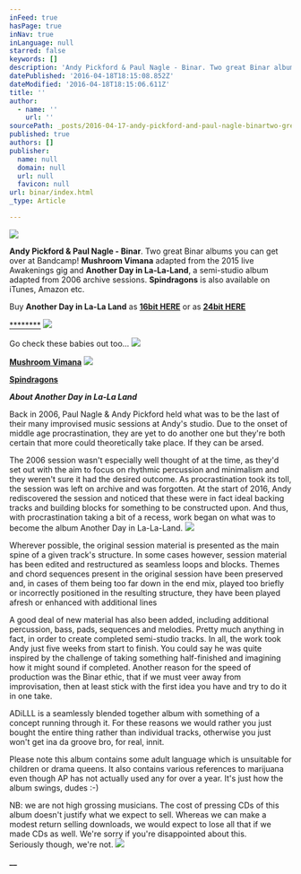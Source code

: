 ```yaml
---
inFeed: true
hasPage: true
inNav: true
inLanguage: null
starred: false
keywords: []
description: 'Andy Pickford & Paul Nagle - Binar. Two great Binar albums you can get over at Bandcamp! Mushroom Vimana adapted from the 2015 live Awakenings gig and Another Day in La-La-Land, a semi-studio album adapted from 2006 archive sessions. Spindragons is also available on iTunes, Amazon etc.'
datePublished: '2016-04-18T18:15:08.852Z'
dateModified: '2016-04-18T18:15:06.611Z'
title: ''
author:
  - name: ''
    url: ''
sourcePath: _posts/2016-04-17-andy-pickford-and-paul-nagle-binartwo-great-binar-albums-yo.md
published: true
authors: []
publisher:
  name: null
  domain: null
  url: null
  favicon: null
url: binar/index.html
_type: Article

---
```

![](https://the-grid-user-content.s3-us-west-2.amazonaws.com/422af8ca-717b-4407-a48d-29259acb0398.jpg)

**Andy Pickford & Paul Nagle - Binar**. Two great Binar albums you can get over at Bandcamp! **Mushroom Vimana** adapted from the 2015 live Awakenings gig and **Another Day in La-La-Land**, a semi-studio album adapted from 2006 archive sessions. **Spindragons** is also available on iTunes, Amazon etc.

Buy **Another Day in La-La Land** as **[16bit HERE][0]** or as **[24bit HERE][1]**

[****][0][****][1]
![](https://s3-us-west-2.amazonaws.com/the-grid-img/p/5e785ced14cbafe4a30c34dc144c276cdb0cea75.jpg)

Go check these babies out too...
![](https://s3-us-west-2.amazonaws.com/the-grid-img/p/f86e7838062a4f27078f2edd519d770af535c90a.jpg)

**[Mushroom Vimana][2]**
![](https://the-grid-user-content.s3-us-west-2.amazonaws.com/b42d77e4-99a5-4446-a379-0056c3f6eb3d.jpg)

**[Spindragons][3]**

**_About Another Day in La-La Land_**

Back in 2006, Paul Nagle & Andy Pickford held what was to be the last of their many improvised music sessions at Andy's studio. Due to the onset of middle age procrastination, they are yet to do another one but they're both certain that more could theoretically take place. If they can be arsed.

The 2006 session wasn't especially well thought of at the time, as they'd set out with the aim to focus on rhythmic percussion and minimalism and they weren't sure it had the desired outcome. As procrastination took its toll, the session was left on archive and was forgotten. At the start of 2016, Andy rediscovered the session and noticed that these were in fact ideal backing tracks and building blocks for something to be constructed upon. And thus, with procrastination taking a bit of a recess, work began on what was to become the album Another Day in La-La-Land.
![](https://the-grid-user-content.s3-us-west-2.amazonaws.com/d51a219c-9f8a-45fc-8a0b-28371f2056e7.jpg)

Wherever possible, the original session material is presented as the main spine of a given track's structure. In some cases however, session material has been edited and restructured as seamless loops and blocks. Themes and chord sequences present in the original session have been preserved and, in cases of them being too far down in the end mix, played too briefly or incorrectly positioned in the resulting structure, they have been played afresh or enhanced with additional lines

A good deal of new material has also been added, including additional percussion, bass, pads, sequences and melodies. Pretty much anything in fact, in order to create completed semi-studio tracks. In all, the work took Andy just five weeks from start to finish. You could say he was quite inspired by the challenge of taking something half-finished and imagining how it might sound if completed. Another reason for the speed of production was the Binar ethic, that if we must veer away from improvisation, then at least stick with the first idea you have and try to do it in one take.

ADiLLL is a seamlessly blended together album with something of a concept running through it. For these reasons we would rather you just bought the entire thing rather than individual tracks, otherwise you just won't get ina da groove bro, for real, innit.

Please note this album contains some adult language which is unsuitable for children or drama queens. It also contains various references to marijuana even though AP has not actually used any for over a year. It's just how the album swings, dudes :-)

NB: we are not high grossing musicians. The cost of pressing CDs of this album doesn't justify what we expect to sell. Whereas we can make a modest return selling downloads, we would expect to lose all that if we made CDs as well. We're sorry if you're disappointed about this.  
Seriously though, we're not.
![](https://the-grid-user-content.s3-us-west-2.amazonaws.com/32871314-364e-4f3a-9eb6-7288504e7e47.jpg)

**__**

[0]: https://andypickford1.bandcamp.com/album/another-day-in-la-la-land-16bit
[1]: https://andypickford1.bandcamp.com/album/another-day-in-la-la-land-24bit
[2]: https://andypickford1.bandcamp.com/album/mushroom-vimana
[3]: http://www.amazon.co.uk/Spindragons-2011-Remaster-Binar-x/dp/B0062TSK0K/ref=sr_1_2?ie=UTF8&qid=1460984595&sr=8-2&keywords=spindragons